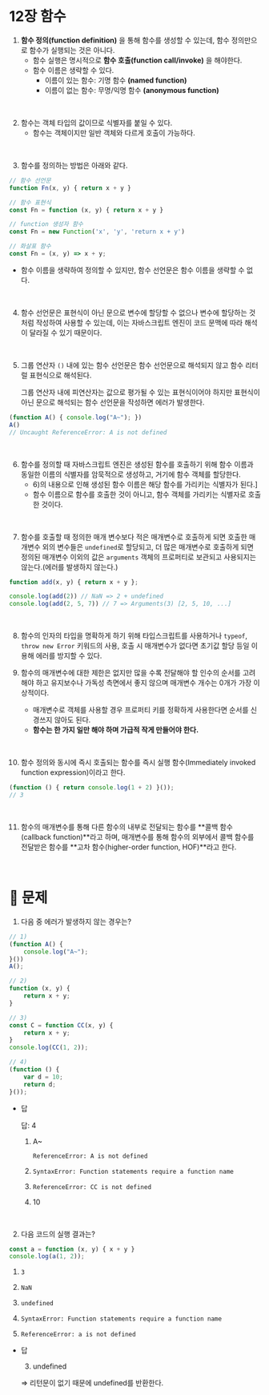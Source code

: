# 12장 함수

1. **함수 정의(function definition)** 을 통해 함수를 생성할 수 있는데, 함수 정의만으로 함수가 실행되는 것은 아니다.
    - 함수 실행은 명시적으로 **함수 호출(function call/invoke)** 을 해야한다.
    - 함수 이름은 생략할 수 있다.
        - 이름이 있는 함수: 기명 함수 **(named function)**
        - 이름이 없는 함수: 무명/익명 함수 **(anonymous function)**

<br />

2. 함수는 객체 타입의 값이므로 식별자를 붙일 수 있다.
    - 함수는 객체이지만 일반 객체와 다르게 호출이 가능하다.

<br />

3. 함수를 정의하는 방법은 아래와 같다.

```jsx
// 함수 선언문
function Fn(x, y) { return x + y }

// 함수 표현식
const Fn = function (x, y) { return x + y }

// function 생성자 함수
const Fn = new Function('x', 'y', 'return x + y')

// 화살표 함수
const Fn = (x, y) => x + y;
```

- 함수 이름을 생략하여 정의할 수 있지만, 함수 선언문은 함수 이름을 생략할 수 없다.

<br />

4. 함수 선언문은 표현식이 아닌 문으로 변수에 할당할 수 없으나 변수에 할당하는 것 처럼 작성하여 사용할 수 있는데, 이는 자바스크립트 엔진이 코드 문맥에 따라 해석이 달라질 수 있기 때문이다.

<br />

5. 그룹 연산자 `()` 내에 있는 함수 선언문은 함수 선언문으로 해석되지 않고 함수 리터럴 표현식으로 해석된다.
    
    그룹 연산자 내에 피연산자는 값으로 평가될 수 있는 표현식이어야 하지만 표현식이 아닌 문으로 해석되는 함수 선언문을 작성하면 에러가 발생한다.
    

```jsx
(function A() { console.log("A~"); })
A()
// Uncaught ReferenceError: A is not defined
```

<br />

6. 함수를 정의할 때 자바스크립트 엔진은 생성된 함수를 호출하기 위해 함수 이름과 동일한 이름의 식별자를 암묵적으로 생성하고, 거기에 함수 객체를 할당한다.
    - 6)의 내용으로 인해 생성된 함수 이름은 해당 함수를 가리키는 식별자가 된다.]
    - 함수 이름으로 함수를 호출한 것이 아니고, 함수 객체를 가리키는 식별자로 호출한 것이다.

<br />

7. 함수를 호출할 때 정의한 매개 변수보다 적은 매개변수로 호출하게 되면 호출한 매개변수 외의 변수들은 `undefined`로 할당되고, 더 많은 매개변수로 호출하게 되면 정의된 매개변수 이외의 값은 `arguments` 객체의 프로퍼티로 보관되고 사용되지는 않는다.(에러를 발생하지 않는다.)

```jsx
function add(x, y) { return x + y };

console.log(add(2)) // NaN => 2 + undefined
console.log(add(2, 5, 7)) // 7 => Arguments(3) [2, 5, 10, ...]
```

<br />

8. 함수의 인자의 타입을 명확하게 하기 위해 타입스크립트를 사용하거나 `typeof`, `throw new Error` 키워드의 사용, 호출 시 매개변수가 없다면 초기값 할당 등일 이용해 에러를 방지할 수 있다.

9. 함수의 매개변수에 대한 제한은 없지만 많을 수록 전달해야 할 인수의 순서를 고려해야 하고 유지보수나 가독성 측면에서 좋지 않으며 매개변수 개수는 0개가 가장 이상적이다.
    - 매개변수로 객체를 사용할 경우 프로퍼티 키를 정확하게 사용한다면 순서를 신경쓰지 않아도 된다.
    - **함수는 한 가지 일만 해야 하며 가급적 작게 만들어야 한다.**

<br />

10. 함수 정의와 동시에 즉시 호출되는 함수를 즉시 실행 함수(Immediately invoked function expression)이라고 한다.

```jsx
(function () { return console.log(1 + 2) }());
// 3
```

<br />

11. 함수의 매개변수를 통해 다른 함수의 내부로 전달되는 함수를 **콜백 함수(callback function)**라고 하며, 매개변수를 통해 함수의 외부에서 콜백 함수를 전달받은 함수를 **고차 함수(higher-order function, HOF)**라고 한다.

<br />

# 🤔 문제

1. 다음 중 에러가 발생하지 않는 경우는?

```jsx
// 1)
(function A() {
	console.log("A~");
}())
A();

// 2)
function (x, y) {
	return x + y;
}

// 3)
const C = function CC(x, y) {
	return x + y;
}
console.log(CC(1, 2));

// 4)
(function () {
	var d = 10;
	return d;
}());
```

- 답
    
    답: 4
    
    1) A~
    
        `ReferenceError: A is not defined`
    
    2) `SyntaxError: Function statements require a function name`
    
    3) `ReferenceError: CC is not defined`
    
    4) 10
    

<br />

2. 다음 코드의 실행 결과는?

```jsx
const a = function (x, y) { x + y }
console.log(a(1, 2));
```

1) `3`

2) `NaN`

3) `undefined`

4) `SyntaxError: Function statements require a function name`

5) `ReferenceError: a is not defined`

- 답
    
    3) undefined
    
    ⇒ 리턴문이 없기 때문에 undefined를 반환한다.